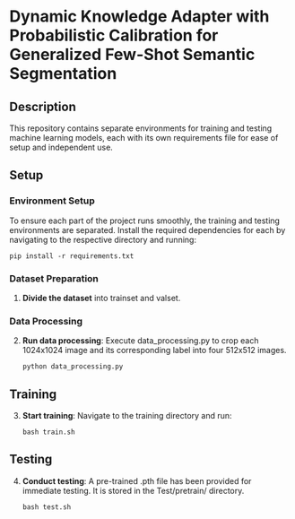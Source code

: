# Dynamic Knowledge Adapter with Probabilistic Calibration for Generalized Few-Shot Semantic Segmentation

## Description
This repository contains separate environments for training and testing machine learning models, each with its own requirements file for ease of setup and independent use.

## Setup

### Environment Setup
To ensure each part of the project runs smoothly, the training and testing environments are separated. Install the required dependencies for each by navigating to the respective directory and running:

```pip install -r requirements.txt```

### Dataset Preparation
1. **Divide the dataset** into trainset and valset.

### Data Processing
2. **Run data processing**:
   Execute data_processing.py to crop each 1024x1024 image and its corresponding label into four 512x512 images.

   ```python data_processing.py```

## Training
3. **Start training**:
   Navigate to the training directory and run:

   ```bash train.sh```

## Testing
4. **Conduct testing**:
   A pre-trained .pth file has been provided for immediate testing. It is stored in the Test/pretrain/ directory.

   ```bash test.sh```
